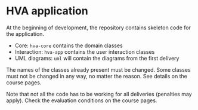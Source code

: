 # HVA application

At the beginning of development, the repository contains skeleton code for the application. 

* Core: `hva-core` contains the domain classes
* Interaction: `hva-app` contains the user interaction classes
* UML diagrams: `uml` will contain the diagrams from the first delivery

The names of the classes already present must be changed.
Some classes must not be changed in any way, no matter the reason.
See details on the course pages.

Note that not all the code has to be working for all deliveries (penalties may apply).
Check the evaluation conditions on the course pages.

